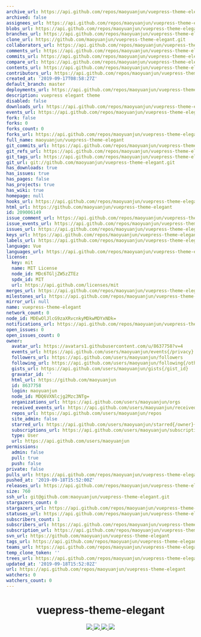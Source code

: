 ```yaml
---
archive_url: https://api.github.com/repos/maoyuanjun/vuepress-theme-elegant/{archive_format}{/ref}
archived: false
assignees_url: https://api.github.com/repos/maoyuanjun/vuepress-theme-elegant/assignees{/user}
blobs_url: https://api.github.com/repos/maoyuanjun/vuepress-theme-elegant/git/blobs{/sha}
branches_url: https://api.github.com/repos/maoyuanjun/vuepress-theme-elegant/branches{/branch}
clone_url: https://github.com/maoyuanjun/vuepress-theme-elegant.git
collaborators_url: https://api.github.com/repos/maoyuanjun/vuepress-theme-elegant/collaborators{/collaborator}
comments_url: https://api.github.com/repos/maoyuanjun/vuepress-theme-elegant/comments{/number}
commits_url: https://api.github.com/repos/maoyuanjun/vuepress-theme-elegant/commits{/sha}
compare_url: https://api.github.com/repos/maoyuanjun/vuepress-theme-elegant/compare/{base}...{head}
contents_url: https://api.github.com/repos/maoyuanjun/vuepress-theme-elegant/contents/{+path}
contributors_url: https://api.github.com/repos/maoyuanjun/vuepress-theme-elegant/contributors
created_at: '2019-09-17T08:58:27Z'
default_branch: master
deployments_url: https://api.github.com/repos/maoyuanjun/vuepress-theme-elegant/deployments
description: vuepress elegant theme
disabled: false
downloads_url: https://api.github.com/repos/maoyuanjun/vuepress-theme-elegant/downloads
events_url: https://api.github.com/repos/maoyuanjun/vuepress-theme-elegant/events
fork: false
forks: 0
forks_count: 0
forks_url: https://api.github.com/repos/maoyuanjun/vuepress-theme-elegant/forks
full_name: maoyuanjun/vuepress-theme-elegant
git_commits_url: https://api.github.com/repos/maoyuanjun/vuepress-theme-elegant/git/commits{/sha}
git_refs_url: https://api.github.com/repos/maoyuanjun/vuepress-theme-elegant/git/refs{/sha}
git_tags_url: https://api.github.com/repos/maoyuanjun/vuepress-theme-elegant/git/tags{/sha}
git_url: git://github.com/maoyuanjun/vuepress-theme-elegant.git
has_downloads: true
has_issues: true
has_pages: false
has_projects: true
has_wiki: true
homepage: null
hooks_url: https://api.github.com/repos/maoyuanjun/vuepress-theme-elegant/hooks
html_url: https://github.com/maoyuanjun/vuepress-theme-elegant
id: 209006149
issue_comment_url: https://api.github.com/repos/maoyuanjun/vuepress-theme-elegant/issues/comments{/number}
issue_events_url: https://api.github.com/repos/maoyuanjun/vuepress-theme-elegant/issues/events{/number}
issues_url: https://api.github.com/repos/maoyuanjun/vuepress-theme-elegant/issues{/number}
keys_url: https://api.github.com/repos/maoyuanjun/vuepress-theme-elegant/keys{/key_id}
labels_url: https://api.github.com/repos/maoyuanjun/vuepress-theme-elegant/labels{/name}
language: Vue
languages_url: https://api.github.com/repos/maoyuanjun/vuepress-theme-elegant/languages
license:
  key: mit
  name: MIT License
  node_id: MDc6TGljZW5zZTEz
  spdx_id: MIT
  url: https://api.github.com/licenses/mit
merges_url: https://api.github.com/repos/maoyuanjun/vuepress-theme-elegant/merges
milestones_url: https://api.github.com/repos/maoyuanjun/vuepress-theme-elegant/milestones{/number}
mirror_url: null
name: vuepress-theme-elegant
network_count: 0
node_id: MDEwOlJlcG9zaXRvcnkyMDkwMDYxNDk=
notifications_url: https://api.github.com/repos/maoyuanjun/vuepress-theme-elegant/notifications{?since,all,participating}
open_issues: 0
open_issues_count: 0
owner:
  avatar_url: https://avatars1.githubusercontent.com/u/8637758?v=4
  events_url: https://api.github.com/users/maoyuanjun/events{/privacy}
  followers_url: https://api.github.com/users/maoyuanjun/followers
  following_url: https://api.github.com/users/maoyuanjun/following{/other_user}
  gists_url: https://api.github.com/users/maoyuanjun/gists{/gist_id}
  gravatar_id: ''
  html_url: https://github.com/maoyuanjun
  id: 8637758
  login: maoyuanjun
  node_id: MDQ6VXNlcjg2Mzc3NTg=
  organizations_url: https://api.github.com/users/maoyuanjun/orgs
  received_events_url: https://api.github.com/users/maoyuanjun/received_events
  repos_url: https://api.github.com/users/maoyuanjun/repos
  site_admin: false
  starred_url: https://api.github.com/users/maoyuanjun/starred{/owner}{/repo}
  subscriptions_url: https://api.github.com/users/maoyuanjun/subscriptions
  type: User
  url: https://api.github.com/users/maoyuanjun
permissions:
  admin: false
  pull: true
  push: false
private: false
pulls_url: https://api.github.com/repos/maoyuanjun/vuepress-theme-elegant/pulls{/number}
pushed_at: '2019-09-18T15:52:00Z'
releases_url: https://api.github.com/repos/maoyuanjun/vuepress-theme-elegant/releases{/id}
size: 760
ssh_url: git@github.com:maoyuanjun/vuepress-theme-elegant.git
stargazers_count: 0
stargazers_url: https://api.github.com/repos/maoyuanjun/vuepress-theme-elegant/stargazers
statuses_url: https://api.github.com/repos/maoyuanjun/vuepress-theme-elegant/statuses/{sha}
subscribers_count: 1
subscribers_url: https://api.github.com/repos/maoyuanjun/vuepress-theme-elegant/subscribers
subscription_url: https://api.github.com/repos/maoyuanjun/vuepress-theme-elegant/subscription
svn_url: https://github.com/maoyuanjun/vuepress-theme-elegant
tags_url: https://api.github.com/repos/maoyuanjun/vuepress-theme-elegant/tags
teams_url: https://api.github.com/repos/maoyuanjun/vuepress-theme-elegant/teams
temp_clone_token: ''
trees_url: https://api.github.com/repos/maoyuanjun/vuepress-theme-elegant/git/trees{/sha}
updated_at: '2019-09-18T15:52:02Z'
url: https://api.github.com/repos/maoyuanjun/vuepress-theme-elegant
watchers: 0
watchers_count: 0
---
```


<h1 align="center">vuepress-theme-elegant</h1>
<p align="center">
  <a href= "https://github.com/maoyuanjun/vuepress-theme-elegant/blob/master/LICENSE">
   <img src="https://img.shields.io/npm/l/vuepress-theme-elegant.svg">
  </a>  
  <a href= "https://www.npmjs.com/package/vuepress-theme-elegant">
   <img src="https://img.shields.io/npm/v/vuepress-theme-elegant.svg">
  </a>
  <a href= "https://www.npmjs.com/package/vuepress-theme-elegant">
   <img src="https://img.shields.io/npm/dt/vuepress-theme-elegant.svg">
  </a> 
  <a href= "https://github.com/maoyuanjun/vuepress-theme-elegant/commits/master">
   <img src="https://img.shields.io/github/last-commit/maoyuanjun/vuepress-theme-elegant.svg">
  </a> 
</p>


